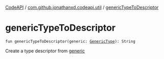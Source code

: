 [CodeAPI](../index.md) / [com.github.jonathanxd.codeapi.util](index.md) / [genericTypeToDescriptor](.)

# genericTypeToDescriptor

`fun genericTypeToDescriptor(generic: `[`GenericType`](../com.github.jonathanxd.codeapi.type/-generic-type/index.md)`): String`

Create a type descriptor from [generic](generic-type-to-descriptor.md#com.github.jonathanxd.codeapi.util$genericTypeToDescriptor(com.github.jonathanxd.codeapi.type.GenericType)/generic)

